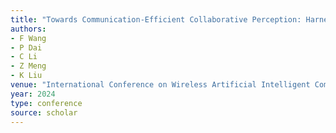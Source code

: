 ```yaml
---
title: "Towards Communication-Efficient Collaborative Perception: Harnessing Channel-Spatial Attention and Knowledge Distillation"
authors:
- F Wang
- P Dai
- C Li
- Z Meng
- K Liu
venue: "International Conference on Wireless Artificial Intelligent Computing …, 2024"
year: 2024
type: conference
source: scholar
---
```

